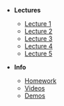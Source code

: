 - **Lectures**

  - [Lecture 1](/lecture-1/lecture.md)
  - [Lecture 2](/lecture-2/lecture.md)
  - [Lecture 3](/lecture-3/lecture.md)
  - [Lecture 4](/lecture-4/lecture.md)
  - [Lecture 5](/lecture-5/lecture.md)

- **Info**
  - [Homework](/homework/homework.md)
  - [Videos](/videos/videos.md)
  - [Demos](/demos/demos.md)
